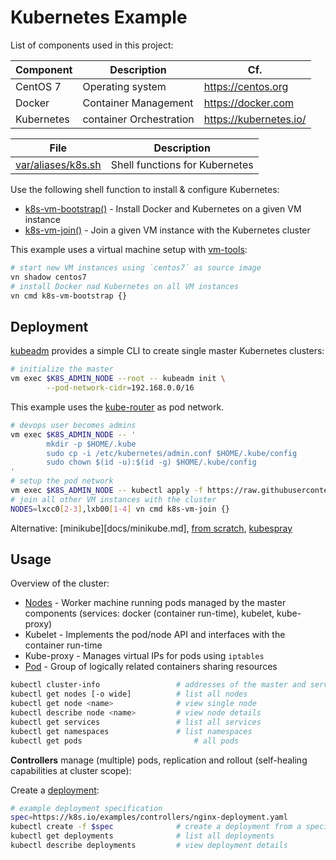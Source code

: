 # Kubernetes Example

List of components used in this project:

Component  | Description                   | Cf.
-----------|-------------------------------|-----------------------
CentOS 7   | Operating system              | <https://centos.org>
Docker     | Container Management          | <https://docker.com>
Kubernetes | container Orchestration       | <https://kubernetes.io/>

File                     | Description
-------------------------|-----------------
[var/aliases/k8s.sh][01] | Shell functions for Kubernetes

Use the following shell function to install & configure Kubernetes:

- [k8s-vm-bootstrap()][01] - Install Docker and Kubernetes on a given VM instance
- [k8s-vm-join()][01] - Join a given VM instance with the Kubernetes cluster

This example uses a virtual machine setup with [vm-tools][00]:

```bash
# start new VM instances using `centos7` as source image
vn shadow centos7
# install Docker nad Kubernetes on all VM instances
vn cmd k8s-vm-bootstrap {}
```

## Deployment

[kubeadm][06] provides a simple CLI to create single master Kubernetes clusters:

```bash
# initialize the master
vm exec $K8S_ADMIN_NODE --root -- kubeadm init \
        --pod-network-cidr=192.168.0.0/16
```

This example uses the [kube-router][02] as pod network.

```bash
# devops user becomes admins
vm exec $K8S_ADMIN_NODE -- '
        mkdir -p $HOME/.kube
        sudo cp -i /etc/kubernetes/admin.conf $HOME/.kube/config
        sudo chown $(id -u):$(id -g) $HOME/.kube/config
'
# setup the pod network
vm exec $K8S_ADMIN_NODE -- kubectl apply -f https://raw.githubusercontent.com/cloudnativelabs/kube-router/master/daemonset/kubeadm-kuberouter.yaml
# join all other VM instances with the cluster
NODES=lxcc0[2-3],lxb00[1-4] vn cmd k8s-vm-join {}
```

Alternative: [minikube][docs/minikube.md], [from scratch][08], [kubespray][07]

## Usage

Overview of the cluster:

* [Nodes][04] - Worker machine running pods managed by the master components 
  (services: docker (container run-time), kubelet, kube-proxy)
* Kubelet - Implements the pod/node API and interfaces with the container run-time
* Kube-proxy - Manages virtual IPs for pods using `iptables` 
* [Pod][03] - Group of logically related containers sharing resources

```bash
kubectl cluster-info                 # addresses of the master and services
kubectl get nodes [-o wide]          # list all nodes
kubectl get node <name>              # view single node
kubectl describe node <name>         # view node details
kubectl get services                 # list all services
kubectl get namespaces               # list namespaces
kubectl get pods                         # all pods
```

**Controllers** manage (multiple) pods, replication and rollout (self-healing capabilities at cluster scope):

Create a [deployment][05]:

```bash
# example deployment specification
spec=https://k8s.io/examples/controllers/nginx-deployment.yaml
kubectl create -f $spec              # create a deployment from a specification
kubectl get deployments              # list all deployments
kubectl describe deployments         # view deployment details
```

[00]: https://github.com/vpenso/vm-tools
[01]: var/aliases/k8s.sh
[02]: https://github.com/cloudnativelabs/kube-router/blob/master/docs/kubeadm.md
[03]: https://kubernetes.io/docs/concepts/workloads/pods/pod
[04]: https://kubernetes.io/docs/concepts/architecture/nodes
[05]: https://kubernetes.io/docs/concepts/workloads/controllers/deployment
[06]: https://kubernetes.io/docs/setup/independent/create-cluster-kubeadm "kubeadm documentation"
[07]: https://github.com/kubernetes-incubator/kubespray "kubespray on github"
[08]: https://kubernetes.io/docs/setup/scratch "kubernetes from scratch documentation"
[09]: https://github.com/kelseyhightower/kubernetes-the-hard-way "kubernetes the hard way"
